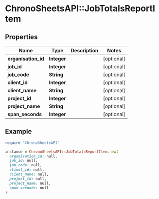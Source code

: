 # ChronoSheetsAPI::JobTotalsReportItem

## Properties

| Name | Type | Description | Notes |
| ---- | ---- | ----------- | ----- |
| **organisation_id** | **Integer** |  | [optional] |
| **job_id** | **Integer** |  | [optional] |
| **job_code** | **String** |  | [optional] |
| **client_id** | **Integer** |  | [optional] |
| **client_name** | **String** |  | [optional] |
| **project_id** | **Integer** |  | [optional] |
| **project_name** | **String** |  | [optional] |
| **span_seconds** | **Integer** |  | [optional] |

## Example

```ruby
require 'ChronoSheetsAPI'

instance = ChronoSheetsAPI::JobTotalsReportItem.new(
  organisation_id: null,
  job_id: null,
  job_code: null,
  client_id: null,
  client_name: null,
  project_id: null,
  project_name: null,
  span_seconds: null
)
```

